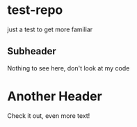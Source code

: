 # test-repo
just a test to get more familiar


## Subheader

Nothing to see here, don't look at my code 



# Another Header

Check it out, even more text!
